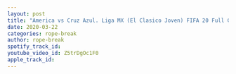 ```yaml
---
layout: post
title: "America vs Cruz Azul. Liga MX (El Clasico Joven) FIFA 20 Full Gameplay"
date: 2020-03-22
categories: rope-break
author: rope-break
spotify_track_id: 
youtube_video_id: Z5trDgOc1F0
apple_track_id: 
---
```

